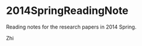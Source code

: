 2014SpringReadingNote
=====================

Reading notes for the research papers in 2014 Spring.

Zhi

